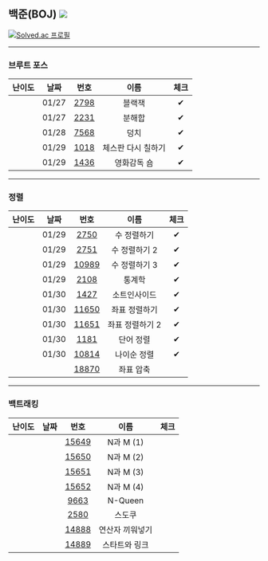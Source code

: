 ## 백준(BOJ) <img src="https://img.shields.io/badge/Python-3776AB?style=flat-square&logo=python&logoColor=white"/>

[![Solved.ac
프로필](http://mazassumnida.wtf/api/v2/generate_badge?boj=kkg0510)](https://solved.ac/profile/kkg0510)

---

### 브루트 포스

| 난이도 | 날짜 | 번호 | 이름 | 체크 |
|:---:|:---:|:---:|:---:| :---: |
| <img src="https://static.solved.ac/tier_small/4.svg" width="15px" height="20px"></img> | 01/27 | [2798][2798] | 블랙잭 | ✔ |
| <img src="https://static.solved.ac/tier_small/4.svg" width="15px" height="20px"></img> | 01/27 | [2231][2231] | 분해합 | ✔ |
| <img src="https://static.solved.ac/tier_small/6.svg" width="15px" height="20px"></img> | 01/28 | [7568][7568] | 덩치 | ✔ |
| <img src="https://static.solved.ac/tier_small/6.svg" width="15px" height="20px"></img> | 01/29 | [1018][1018] | 체스판 다시 칠하기 | ✔ |
| <img src="https://static.solved.ac/tier_small/6.svg" width="15px" height="20px"></img> | 01/29 | [1436][1436] | 영화감독 숌 | ✔ |

---

### 정렬

| 난이도 | 날짜 | 번호 | 이름 | 체크 |
|:---:|:---:|:---:|:---:| :---: |
| <img src="https://static.solved.ac/tier_small/5.svg" width="15px" height="20px"></img> | 01/29 | [2750][2750] | 수 정렬하기 | ✔ |
| <img src="https://static.solved.ac/tier_small/6.svg" width="15px" height="20px"></img> | 01/29 | [2751][2751] | 수 정렬하기 2 | ✔ |
| <img src="https://static.solved.ac/tier_small/6.svg" width="15px" height="20px"></img> | 01/29 | [10989][10989] | 수 정렬하기 3 | ✔ |
| <img src="https://static.solved.ac/tier_small/7.svg" width="15px" height="20px"></img> | 01/29 | [2108][2108] | 통계학 | ✔ |
| <img src="https://static.solved.ac/tier_small/6.svg" width="15px" height="20px"></img> | 01/30 | [1427][1427] | 소트인사이드 | ✔ |
| <img src="https://static.solved.ac/tier_small/6.svg" width="15px" height="20px"></img> | 01/30 | [11650][11650] | 좌표 정렬하기 | ✔ |
| <img src="https://static.solved.ac/tier_small/6.svg" width="15px" height="20px"></img> | 01/30 | [11651][11651] | 좌표 정렬하기 2 | ✔ |
| <img src="https://static.solved.ac/tier_small/6.svg" width="15px" height="20px"></img> | 01/30 | [1181][1181] | 단어 정렬 | ✔ |
| <img src="https://static.solved.ac/tier_small/6.svg" width="15px" height="20px"></img> | 01/30 | [10814][10814] | 나이순 정렬 | ✔ |
| <img src="https://static.solved.ac/tier_small/9.svg" width="15px" height="20px"></img> |  | [18870][18870] | 좌표 압축 |  |

---

### 백트래킹

| 난이도 | 날짜 | 번호 | 이름 | 체크 |
|:---:|:---:|:---:|:---:| :---: |
| <img src="https://static.solved.ac/tier_small/8.svg" width="15px" height="20px"></img> |  | [15649][15649] | N과 M (1) |  |
| <img src="https://static.solved.ac/tier_small/8.svg" width="15px" height="20px"></img> |  | [15650][15650] | N과 M (2) |  |
| <img src="https://static.solved.ac/tier_small/8.svg" width="15px" height="20px"></img> |  | [15651][15651] | N과 M (3) |  |
| <img src="https://static.solved.ac/tier_small/8.svg" width="15px" height="20px"></img> |  | [15652][15652] | N과 M (4) |  |
| <img src="https://static.solved.ac/tier_small/11.svg" width="15px" height="20px"></img> |  | [9663][9663] | N-Queen |  |
| <img src="https://static.solved.ac/tier_small/12.svg" width="15px" height="20px"></img> |  | [2580][2580] | 스도쿠 |  |
| <img src="https://static.solved.ac/tier_small/10.svg" width="15px" height="20px"></img> |  | [14888][14888] | 연산자 끼워넣기 |  |
| <img src="https://static.solved.ac/tier_small/9.svg" width="15px" height="20px"></img> |  | [14889][14889] | 스타트와 링크 |  |

[2798]: https://www.acmicpc.net/problem/2798
[2231]: https://www.acmicpc.net/problem/2231
[7568]: https://www.acmicpc.net/problem/7568
[1018]: https://www.acmicpc.net/problem/1018
[1436]: https://www.acmicpc.net/problem/1436

[2750]: https://www.acmicpc.net/problem/2750
[2751]: https://www.acmicpc.net/problem/2751
[10989]: https://www.acmicpc.net/problem/10989
[2108]: https://www.acmicpc.net/problem/2108
[1427]: https://www.acmicpc.net/problem/1427
[11650]: https://www.acmicpc.net/problem/11650
[11651]: https://www.acmicpc.net/problem/11651
[1181]: https://www.acmicpc.net/problem/1181
[10814]: https://www.acmicpc.net/problem/10814
[18870]: https://www.acmicpc.net/problem/18870

[15649]: https://www.acmicpc.net/problem/15649
[15650]: https://www.acmicpc.net/problem/15650
[15651]: https://www.acmicpc.net/problem/15651
[15652]: https://www.acmicpc.net/problem/15652
[9663]: https://www.acmicpc.net/problem/9663
[2580]: https://www.acmicpc.net/problem/2580
[14888]: https://www.acmicpc.net/problem/14888
[14889]: https://www.acmicpc.net/problem/14889